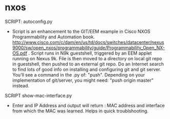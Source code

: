 # nxos

SCRIPT: autoconfig.py

- Script is an enhancement to the GIT/EEM example in Cisco NXOS Programmability and Automation book.
http://www.cisco.com/c/dam/en/us/td/docs/switches/datacenter/nexus9000/sw/open_nxos/programmability/guide/Programmability_Open_NX-OS.pdf . Script runs in N9k guestshell, triggered by an EEM applet running on Nexus 9k. File is then moved to a directory on local git repo in guestshell, then pushed to an external git repo. Do an Internet search to find lots of good info on installing and configuring git     and git server. You'll see a command in the .py of:  "push". Depending on your implementation of git/server, you might need:  "push origin master" instead.


SCRIPT show-mac-interface.py

- Enter and IP Address and output will return : MAC address and interface from which the MAC was learned. Helps in quick troublshooting.



